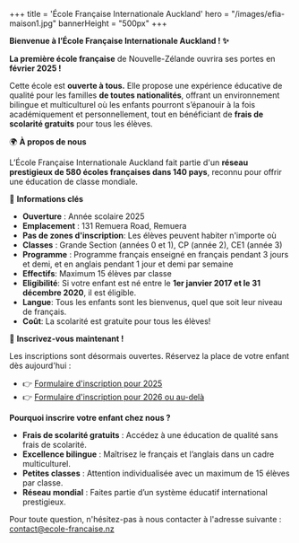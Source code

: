 +++
title = 'École Française Internationale Auckland'
hero = "/images/efia-maison1.jpg"
bannerHeight = "500px"
+++

**Bienvenue à l’École Française Internationale Auckland ! ✨**

**La première école française** de Nouvelle-Zélande ouvrira ses portes en **février 2025 !**

Cette école est **ouverte à tous.** Elle propose une expérience éducative de qualité pour les familles **de toutes nationalités**, offrant un environnement bilingue et multiculturel où les enfants pourront s’épanouir à la fois académiquement et personnellement, tout en bénéficiant de **frais de scolarité gratuits** pour tous les élèves.

🌍 **À propos de nous**

L’École Française Internationale Auckland fait partie d'un **réseau prestigieux de 580 écoles françaises dans 140 pays**, reconnu pour offrir une éducation de classe mondiale.

🔑 **Informations clés**

- **Ouverture**&nbsp;: Année scolaire 2025
- **Emplacement**&nbsp;: 131 Remuera Road, Remuera
- **Pas de zones d'inscription**: Les élèves peuvent habiter n'importe où
- **Classes**&nbsp;: Grande Section (années 0 et 1), CP (année 2), CE1 (année 3)
- **Programme**&nbsp;: Programme français enseigné en français pendant 3 jours et demi, et en anglais pendant 1 jour et demi par semaine
- **Effectifs**: Maximum 15 élèves par classe
- **Eligibilité**: Si votre enfant est né entre le **1er janvier 2017 et le 31 décembre 2020**, il est éligible.
- **Langue**: Tous les enfants sont les bienvenus, quel que soit leur niveau de français.
- **Coût**: La scolarité est gratuite pour tous les élèves!

📢 **Inscrivez-vous maintenant !**

Les inscriptions sont désormais ouvertes. Réservez la place de votre enfant dès aujourd'hui :

- 👉 [Formulaire d'inscription pour 2025](https://ecole-francaise.nz/efia_application_form.pdf)
- 👉 [Formulaire d'inscription pour 2026 ou au-delà](https://ecole-francaise.nz/efia_application_form_2026_plus.pdf)

**Pourquoi inscrire votre enfant chez nous ?**

- **Frais de scolarité gratuits** : Accédez à une éducation de qualité sans frais de scolarité.
- **Excellence bilingue** : Maîtrisez le français et l’anglais dans un cadre multiculturel.
- **Petites classes** : Attention individualisée avec un maximum de 15 élèves par classe.
- **Réseau mondial** : Faites partie d’un système éducatif international prestigieux.

Pour toute question, n'hésitez-pas à nous contacter à l'adresse suivante&nbsp;: contact@ecole-francaise.nz
